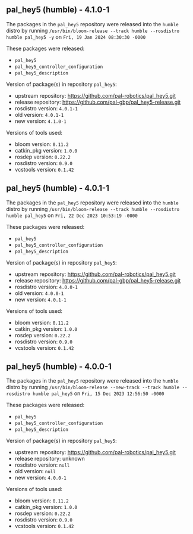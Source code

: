 ## pal_hey5 (humble) - 4.1.0-1

The packages in the `pal_hey5` repository were released into the `humble` distro by running `/usr/bin/bloom-release --track humble --rosdistro humble pal_hey5 -y` on `Fri, 19 Jan 2024 08:30:30 -0000`

These packages were released:
- `pal_hey5`
- `pal_hey5_controller_configuration`
- `pal_hey5_description`

Version of package(s) in repository `pal_hey5`:

- upstream repository: https://github.com/pal-robotics/pal_hey5.git
- release repository: https://github.com/pal-gbp/pal_hey5-release.git
- rosdistro version: `4.0.1-1`
- old version: `4.0.1-1`
- new version: `4.1.0-1`

Versions of tools used:

- bloom version: `0.11.2`
- catkin_pkg version: `1.0.0`
- rosdep version: `0.22.2`
- rosdistro version: `0.9.0`
- vcstools version: `0.1.42`


## pal_hey5 (humble) - 4.0.1-1

The packages in the `pal_hey5` repository were released into the `humble` distro by running `/usr/bin/bloom-release --track humble --rosdistro humble pal_hey5` on `Fri, 22 Dec 2023 10:53:19 -0000`

These packages were released:
- `pal_hey5`
- `pal_hey5_controller_configuration`
- `pal_hey5_description`

Version of package(s) in repository `pal_hey5`:

- upstream repository: https://github.com/pal-robotics/pal_hey5.git
- release repository: https://github.com/pal-gbp/pal_hey5-release.git
- rosdistro version: `4.0.0-1`
- old version: `4.0.0-1`
- new version: `4.0.1-1`

Versions of tools used:

- bloom version: `0.11.2`
- catkin_pkg version: `1.0.0`
- rosdep version: `0.22.2`
- rosdistro version: `0.9.0`
- vcstools version: `0.1.42`


## pal_hey5 (humble) - 4.0.0-1

The packages in the `pal_hey5` repository were released into the `humble` distro by running `/usr/bin/bloom-release --new-track --track humble --rosdistro humble pal_hey5` on `Fri, 15 Dec 2023 12:56:50 -0000`

These packages were released:
- `pal_hey5`
- `pal_hey5_controller_configuration`
- `pal_hey5_description`

Version of package(s) in repository `pal_hey5`:

- upstream repository: https://github.com/pal-robotics/pal_hey5.git
- release repository: unknown
- rosdistro version: `null`
- old version: `null`
- new version: `4.0.0-1`

Versions of tools used:

- bloom version: `0.11.2`
- catkin_pkg version: `1.0.0`
- rosdep version: `0.22.2`
- rosdistro version: `0.9.0`
- vcstools version: `0.1.42`


